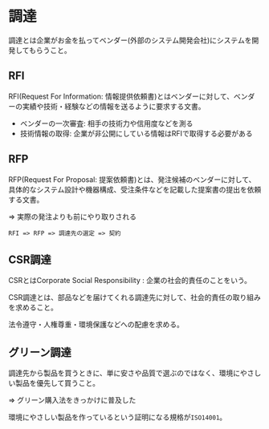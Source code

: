 # 調達

調達とは企業がお金を払ってベンダー(外部のシステム開発会社)にシステムを開発してもらうこと。

## RFI

RFI(Request For Information: 情報提供依頼書)とはベンダーに対して、ベンダーの実績や技術・経験などの情報を送るように要求する文書。

- ベンダーの一次審査: 相手の技術力や信用度などを測る
- 技術情報の取得: 企業が非公開にしている情報はRFIで取得する必要がある

## RFP

RFP(Request For Proposal: 提案依頼書)とは、発注候補のベンダーに対して、具体的なシステム設計や機器構成、受注条件などを記載した提案書の提出を依頼する文書。

=> 実際の発注よりも前にやり取りされる

```
RFI => RFP => 調達先の選定 => 契約
```

## CSR調達

CSRとはCorporate Social Responsibility : 企業の社会的責任のことをいう。

CSR調達とは、部品などを届けてくれる調達先に対して、社会的責任の取り組みを求めること。

法令遵守・人権尊重・環境保護などへの配慮を求める。

## グリーン調達

調達先から製品を買うときに、単に安さや品質で選ぶのではなく、環境にやさしい製品を優先して買うこと。

=> グリーン購入法をきっかけに普及した

環境にやさしい製品を作っているという証明になる規格が`ISO14001`。


